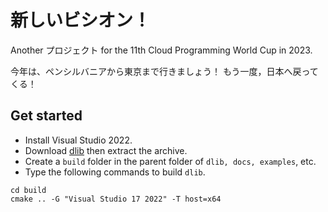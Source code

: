 # 新しいビシオン！

Another プロジェクト for the 11th Cloud Programming World Cup in 2023.

今年は、ペンシルバニアから東京まで行きましょう！
もう一度，日本へ戻ってくる！

## Get started
- Install Visual Studio 2022.
- Download [dlib](http://dlib.net/) then extract the archive.
- Create a `build` folder in the parent folder of `dlib, docs, examples`, etc.
- Type the following commands to build `dlib`.
```
cd build
cmake .. -G "Visual Studio 17 2022" -T host=x64
```
